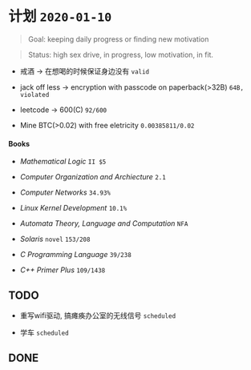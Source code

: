 # 计划 `2020-01-10`

>Goal: keeping daily progress or finding new motivation

>Status: high sex drive, in progress, low motivation, in fit.

* 戒酒 -> 在想喝的时候保证身边没有 `valid`

* jack off less -> encryption with passcode on paperback(>32B) `64B, violated`

* leetcode -> 600(C) `92/600`

* Mine BTC(>0.02) with free eletricity `0.00385811/0.02`

#### Books

* *Mathematical Logic* `II $5`

* *Computer Organization and Archiecture* `2.1`

* *Computer Networks* `34.93%`

* *Linux Kernel Development* `10.1%`

* *Automata Theory, Language and Computation* `NFA`

* *Solaris* `novel` `153/208`

* *C Programming Language* `39/238`

* *C++ Primer Plus* `109/1438`

## TODO



* 重写wifi驱动, 搞瘫痪办公室的无线信号 `scheduled`

* 学车 `scheduled`

## DONE
